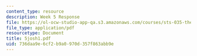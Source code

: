 ```yaml
---
content_type: resource
description: Week 5 Response
file: https://ol-ocw-studio-app-qa.s3.amazonaws.com/courses/sts-035-the-history-of-computing-spring-2004/736daa9e6cf2b9a0970d357f863abb9e_5josh1.pdf
file_type: application/pdf
resourcetype: Document
title: 5josh1.pdf
uid: 736daa9e-6cf2-b9a0-970d-357f863abb9e
---
```

